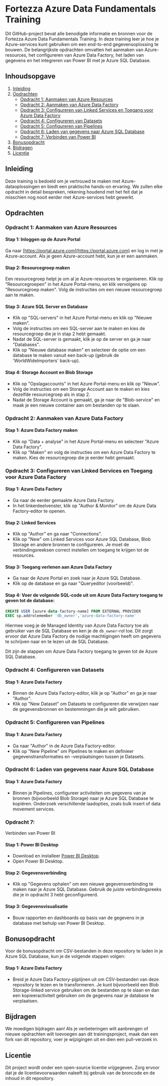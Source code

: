 # Fortezza Azure Data Fundamentals Training

Dit GitHub-project bevat alle benodigde informatie en bronnen voor de Fortezza Azure Data Fundamentals Training. In deze training leer je hoe je Azure-services kunt gebruiken om een end-to-end gegevensoplossing te bouwen. De belangrijkste opdrachten omvatten het aanmaken van Azure-resources, het configureren van Azure Data Factory, het laden van gegevens en het integreren van Power BI met je Azure SQL Database.

## Inhoudsopgave

1. [Inleiding](#inleiding)
2. [Opdrachten](#opdrachten)
    - [Opdracht 1: Aanmaken van Azure Resources](#opdracht-1-aanmaken-van-azure-resources)
    - [Opdracht 2: Aanmaken van Azure Data Factory](#opdracht-2-aanmaken-van-azure-data-factory)
    - [Opdracht 3: Configureren van Linked Services en Toegang voor Azure Data Factory](#opdracht-3-configureren-van-linked-services-en-toegang-voor-azure-data-factory)
    - [Opdracht 4: Configureren van Datasets](#opdracht-4-configureren-van-datasets)
    - [Opdracht 5: Configureren van Pipelines](#opdracht-5-configureren-van-pipelines)
    - [Opdracht 6: Laden van gegevens naar Azure SQL Database](#opdracht-6-laden-van-gegevens-naar-azure-sql-database)
    - [Opdracht 7: Verbinden van Power BI](#opdracht-7-verbinden-van-power-bi)
3. [Bonusopdracht](#bonusopdracht)
4. [Bijdragen](#bijdragen)
5. [Licentie](#licentie)

## Inleiding

Deze training is bedoeld om je vertrouwd te maken met Azure-dataoplossingen en biedt een praktische hands-on ervaring. We zullen elke opdracht in detail bespreken, rekening houdend met het feit dat je misschien nog nooit eerder met Azure-services hebt gewerkt.

## Opdrachten

### Opdracht 1: Aanmaken van Azure Resources

#### Stap 1: Inloggen op de Azure Portal
Ga naar [https://portal.azure.com](https://portal.azure.com) en log in met je Azure-account. Als je geen Azure-account hebt, kun je er een aanmaken.

#### Stap 2: Resourcegroep maken
Een resourcegroep helpt je om al je Azure-resources te organiseren. Klik op "Resourcegroepen" in het Azure Portal-menu, en klik vervolgens op "Resourcegroep maken". Volg de instructies om een nieuwe resourcegroep aan te maken.

#### Stap 3: Azure SQL Server en Database
- Klik op "SQL-servers" in het Azure Portal-menu en klik op "Nieuwe maken".
- Volg de instructies om een SQL-server aan te maken en kies de resourcegroep die je in stap 2 hebt gemaakt.
- Nadat de SQL-server is gemaakt, klik je op de server en ga je naar "Databases".
- Klik op "Nieuwe database maken" en selecteer de optie om een database te maken vanuit een back-up (gebruik de 'WorldWideImporters' back-up).

#### Stap 4: Storage Account en Blob Storage
- Klik op "Opslagaccounts" in het Azure Portal-menu en klik op "Nieuw".
- Volg de instructies om een Storage Account aan te maken en kies dezelfde resourcegroep als in stap 2.
- Nadat de Storage Account is gemaakt, ga je naar de "Blob-service" en maak je een nieuwe container aan om bestanden op te slaan.

### Opdracht 2: Aanmaken van Azure Data Factory

#### Stap 1: Azure Data Factory maken
- Klik op "Data + analyse" in het Azure Portal-menu en selecteer "Azure Data Factory".
- Klik op "Maken" en volg de instructies om een Azure Data Factory te maken. Kies de resourcegroep die je eerder hebt gemaakt.

### Opdracht 3: Configureren van Linked Services en Toegang voor Azure Data Factory

#### Stap 1: Azure Data Factory
- Ga naar de eerder gemaakte Azure Data Factory.
- In het linkerdeelvenster, klik op "Author & Monitor" om de Azure Data Factory-editor te openen.

#### Stap 2: Linked Services
- Klik op "Author" en ga naar "Connections".
- Klik op "New" om Linked Services voor Azure SQL Database, Blob Storage en andere bronnen te configureren. Je moet de verbindingsreeksen correct instellen om toegang te krijgen tot de resources.

#### Stap 3: Toegang verlenen aan Azure Data Factory
- Ga naar de Azure Portal en zoek naar je Azure SQL Database.
- Klik op de database en ga naar "Queryeditor (voorbeeld)".

#### Stap 4: Voer de volgende SQL-code uit om Azure Data Factory toegang te geven tot de database:

```sql
CREATE USER [azure-data-factory-name] FROM EXTERNAL PROVIDER
EXEC sp.addrolemember 'db_owner','azure-data-factory-name'
```

Hiermee voeg je de Managed Identity van Azure Data Factory toe als gebruiker van de SQL Database en ken je de `db_owner`-rol toe. Dit zorgt ervoor dat Azure Data Factory de nodige machtigingen heeft om gegevens te schrijven naar en te lezen uit de SQL Database.

Dit zijn de stappen om Azure Data Factory toegang te geven tot de Azure SQL Database.

### Opdracht 4: Configureren van Datasets

#### Stap 1: Azure Data Factory
- Binnen de Azure Data Factory-editor, klik je op "Author" en ga je naar "Author".
- Klik op "New Dataset" om Datasets te configureren die verwijzen naar de gegevensbronnen en bestemmingen die je wilt gebruiken.

### Opdracht 5: Configureren van Pipelines

#### Stap 1: Azure Data Factory
- Ga naar "Author" in de Azure Data Factory-editor.
- Klik op "New Pipeline" om Pipelines te maken en definieer gegevenstransformaties en -verplaatsingen tussen je Datasets.

### Opdracht 6: Laden van gegevens naar Azure SQL Database

#### Stap 1: Azure Data Factory
- Binnen je Pipelines, configureer activiteiten om gegevens van je bronnen (bijvoorbeeld Blob Storage) naar je Azure SQL Database te kopiëren. Onderzoek verschillende laadopties, zoals bulk insert of data movement services.

### Opdracht 7:

 Verbinden van Power BI

#### Stap 1: Power BI Desktop
- Download en installeer [Power BI Desktop](https://powerbi.microsoft.com/nl-nl/desktop/).
- Open Power BI Desktop.

#### Stap 2: Gegevensverbinding
- Klik op "Gegevens ophalen" om een nieuwe gegevensverbinding te maken naar je Azure SQL Database. Gebruik de juiste verbindingsreeks die je in opdracht 3 hebt geconfigureerd.

#### Stap 3: Gegevensvisualisatie
- Bouw rapporten en dashboards op basis van de gegevens in je database met behulp van Power BI Desktop.

## Bonusopdracht

Voor de bonusopdracht om CSV-bestanden in deze repository te laden in je Azure SQL Database, kun je de volgende stappen volgen:

#### Stap 1: Azure Data Factory
- Breid je Azure Data Factory-pijplijnen uit om CSV-bestanden van deze repository te lezen en te transformeren. Je kunt bijvoorbeeld een Blob Storage-linked service gebruiken om de bestanden op te slaan en dan een kopieeractiviteit gebruiken om de gegevens naar je database te verplaatsen.

## Bijdragen

We moedigen bijdragen aan! Als je verbeteringen wilt aanbrengen of nieuwe opdrachten wilt toevoegen aan dit trainingsproject, maak dan een fork van dit repository, voer je wijzigingen uit en dien een pull-verzoek in.

## Licentie

Dit project wordt onder een open-source licentie vrijgegeven. Zorg ervoor dat je de licentievoorwaarden naleeft bij gebruik van de broncode en de inhoud in dit repository.
